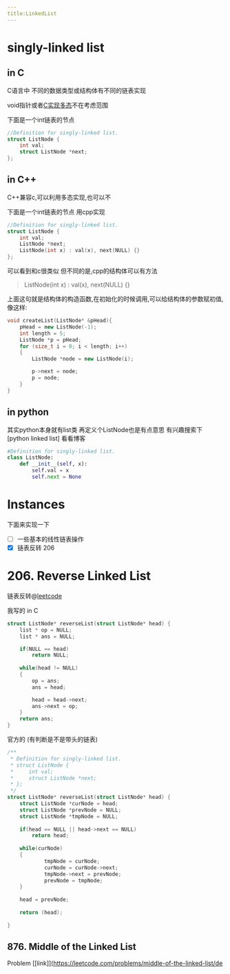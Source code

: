 ```yaml
---
title:LinkedList
---
```

# singly-linked list

## in C

C语言中 不同的数据类型或结构体有不同的链表实现

void指针或者[C实现多态](https://blog.csdn.net/gatieme/article/details/50929737)不在考虑范围

下面是一个int链表的节点
```c
//Definition for singly-linked list.
struct ListNode {
    int val;
    struct ListNode *next;
};
```

## in C++

C++兼容c,可以利用多态实现,也可以不

下面是一个int链表的节点 用cpp实现

```cpp
//Definition for singly-linked list.
struct ListNode {
    int val;
    ListNode *next;
    ListNode(int x) : val(x), next(NULL) {}
};
```
可以看到和c很类似
但不同的是,cpp的结构体可以有方法

>ListNode(int x) : val(x), next(NULL) {}

上面这句就是结构体的构造函数,在初始化的时候调用,可以给结构体的参数赋初值,像这样:

```cpp
void createList(ListNode* &pHead){
    pHead = new ListNode(-1);
	int length = 5;
	ListNode *p = pHead;
	for (size_t i = 0; i < length; i++)
	{
	    ListNode *node = new ListNode(i);

		p->next = node;
		p = node;
	}		
}
```

## in python

其实python本身就有list类 再定义个ListNode也是有点意思 有兴趣搜索下[python linked list] 看看博客

```python
#Definition for singly-linked list.
class ListNode:
    def __init__(self, x):
        self.val = x
        self.next = None
```


# Instances
下面来实现一下

- [ ] 一些基本的线性链表操作
- [x] 链表反转 206                 

# 206. Reverse Linked List

链表反转@[leetcode](https://leetcode.com/problems/reverse-linked-list/description/)

我写的 in C
```c
struct ListNode* reverseList(struct ListNode* head) {
    list * op = NULL;
    list * ans = NULL;

    if(NULL == head)
        return NULL;
    
    while(head != NULL)
    {
        op = ans;
        ans = head;

        head = head->next;
        ans->next = op;
    }
    return ans;
}
```
官方的 (有判断是不是带头的链表)

```c
/**
 * Definition for singly-linked list.
 * struct ListNode {
 *     int val;
 *     struct ListNode *next;
 * };
 */
struct ListNode* reverseList(struct ListNode* head) {
    struct ListNode *curNode = head;
    struct ListNode *prevNode = NULL;
    struct ListNode *tmpNode = NULL;
    
    if(head == NULL || head->next == NULL)
        return head;
    
    while(curNode)
    {
            tmpNode = curNode;
            curNode = curNode->next;
            tmpNode->next = prevNode;
            prevNode = tmpNode;
    }
    
    head = prevNode;
    
    return (head);
    
}
```

## 876. Middle of the Linked List

Problem [[link]](https://leetcode.com/problems/middle-of-the-linked-list/de

